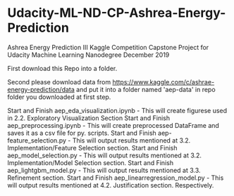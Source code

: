 # Udacity-ML-ND-CP-Ashrea-Energy-Prediction
Ashrea Energy Prediction III Kaggle Competition Capstone Project for Udacity Machine Learning Nanodegree December 2019

First download this Repo into a folder.

Second please download data from https://www.kaggle.com/c/ashrae-energy-prediction/data and put it into a folder named 'aep-data' in repo folder you downloaded at first step.

Start and Finish aep_eda_visualization.ipynb - This will create figurese used in 2.2. Exploratory Visualization Section
Start and Finish aep_preprocessing.ipynb - This will create preprocessed DataFrame and saves it as a csv file for py. scripts.
Start and Finish aep-feature_selection.py - This will output results mentioned at 3.2. Implementation/Feature Selection section.
Start and Finish aep_model_selection.py - This will output results mentioned at 3.2. Implementation/Model Selection section.
Start and Finish aep_lightgbm_model.py - This will output results mentioned at 3.3. Refinement section.
Start and Finish aep_linearregression_model.py - This will output results mentioned at 4.2. Justification section.
Respectively.
